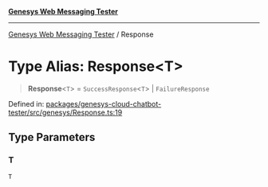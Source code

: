 [**Genesys Web Messaging Tester**](../README.md)

***

[Genesys Web Messaging Tester](../README.md) / Response

# Type Alias: Response\<T\>

> **Response**\<`T`\> = `SuccessResponse`\<`T`\> \| `FailureResponse`

Defined in: [packages/genesys-cloud-chatbot-tester/src/genesys/Response.ts:19](https://github.com/MakingChatbots/genesys-cloud-chatbot-tester-cli/blob/main/packages/genesys-cloud-chatbot-tester/src/genesys/Response.ts#L19)

## Type Parameters

### T

`T`
